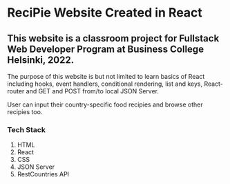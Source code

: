 # ReciPie Website Created in React

## This website is a classroom project for Fullstack Web Developer Program at Business College Helsinki, 2022.

The purpose of this website is but not limited to learn basics of React including hooks, event handlers, conditional rendering, list and keys, React-router and GET and POST from/to local JSON Server.

User can input their country-specific food recipies and browse other recipies too.

### Tech Stack

1. HTML
1. React
1. CSS
1. JSON Server
1. RestCountries API

